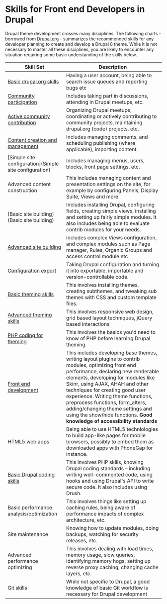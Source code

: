 # Skills for Front end Developers in Drupal

Drupal theme development crosses many disciplines. The following charts - borrowed from [Drupal.org](https://groups.drupal.org/node/172434) - summarizes the recommended skills for any developer planning to create and develop a Drupal 8 theme. While it is not necessary to master all these disciplines, you are likely to encounter any situation requiring some basic understanding of the skills below.

| Skill Set | Description |
| -- | -- |
| [Basic drupal.org skills](https://groups.drupal.org/node/189299) | Having a user account, being able to search issue queues and reporting bugs etc |
| [Community participation](https://groups.drupal.org/node/189304) | Includes taking part in discussions, attending in Drupal meetups, etc. |
| [Active community contribution](https://groups.drupal.org/node/189334) | Organizing Drupal meetups, coordinating or actively contributing to community projects, maintaining drupal.org (code) projects, etc. |
| [Content creation and management](https://groups.drupal.org/node/186059) |  Includes managing comments, and scheduling publishing (where applicable), importing content. |
| [Simple site configuration](Simple site configuration) | Includes managing menus, users, blocks, front page settings, etc. |
| Advanced content construction | This includes managing content and presentation settings on the site, for example by configuring Panels, Display Suite, Views and more. |
| [Basic site building](Basic site building) | Includes installing Drupal, configuring fields, creating simple views, installing and setting up fairly simple modules. It also includes being able to evaluate contrib modules for your needs. |
| [Advanced site building](https://groups.drupal.org/node/186069) | Includes complex Views configuration, and complex modules such as Page manager, Rules, Organic Groups and access control module etc |
| [Configuration export](https://groups.drupal.org/node/189129) | Taking Drupal configuration and turning it into exportable, importable and version-controllable code. |
| [Basic theming skills](https://groups.drupal.org/node/193043) | This involves installing themes, creating subthemes, and tweaking sub themes with CSS and custom template files. |
| [Advanced theming skills](https://groups.drupal.org/node/193053) | This involves responsive web design, grid based layout techniques, jQuery based interactions |
| [PHP coding for theming](https://groups.drupal.org/node/188934) | This involves the basics you'd need to know of PHP before learning Drupal theming. |
| [Front end development ](https://groups.drupal.org/node/193058)| This includes developing base themes, writing layout plugins to contrib modules, optimizing front end performance, declaring new renderable elements, developing for modules like Skinr, using AJAX, AHAH and other techniques for creating good user experience. Writing theme functions, preprocess functions, form_alters, adding/changing theme settings and using the show/hide functions. **Good knowledge of accessibility standards**|
| HTML5 web apps | Being able to use HTML5 technlologies to build app-like pages for mobile browsers, possibly to embed them as downloaded apps with PhoneGap for instance. |
| [Basic Drupal coding skills](https://groups.drupal.org/node/189114) | This involves PHP skills, knowing Drupal coding standards – including writing well-commented code, using hooks and using Drupal's API to write secure code. It also includes using Drush. |
| Basic performance analysis/optimization | This involves things like setting up caching rules, being aware of performance impacts of complex architecture, etc. |
| Site maintenance | Knowing how to update modules, doing backups, watching for security releases, etc. |
| Advanced performance optimizing | This involves dealing with load times, memory usage, slow queries, identifying memory hogs, setting up reverse proxy caching, changing cache layers, etc. |
| Git skills | While not specific to Drupal, a good knowledge of basic Git workflow is necessary for Drupal development |